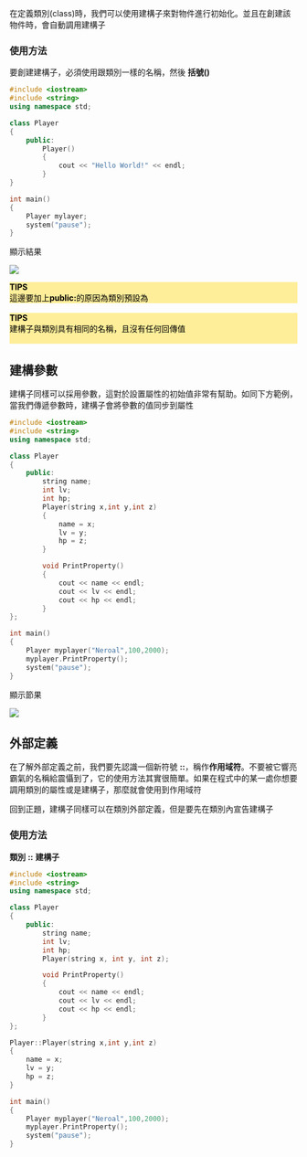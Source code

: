 在定義類別(class)時，我們可以使用建構子來對物件進行初始化。並且在創建該物件時，會自動調用建構子

### 使用方法
要創建建構子，必須使用跟類別一樣的名稱，然後 **括號()**

```c++
#include <iostream>
#include <string>
using namespace std;

class Player
{
    public:
        Player()
        {
            cout << "Hello World!" << endl;
        }
}

int main()
{
    Player mylayer;
    system("pause");
}

```

顯示結果

![](https://i.imgur.com/Y89mwHN.png)

<div style="background-color:#FFEE99;">
<b><font color="black"> TIPS</font></b>
<br>
<font color="black">這邊要加上<b>public:</b>的原因為類別預設為 </font>
</div>
<br>
<div style="background-color:#FFEE99;">
<b><font color="black"> TIPS</font></b>
<br>
<font color="black">建構子與類別具有相同的名稱，且沒有任何回傳值<br></br> </font>
</div>

## 建構參數
建構子同樣可以採用參數，這對於設置屬性的初始值非常有幫助。如同下方範例，當我們傳遞參數時，建構子會將參數的值同步到屬性

```c++
#include <iostream>
#include <string>
using namespace std;

class Player
{
    public:
        string name;
        int lv;
        int hp;
        Player(string x,int y,int z)
        {
            name = x;
            lv = y;
            hp = z;
        }

        void PrintProperty()
        {
            cout << name << endl;
            cout << lv << endl;
            cout << hp << endl;
        }
};

int main()
{
    Player myplayer("Neroal",100,2000);
    myplayer.PrintProperty();
    system("pause");
}
```
顯示節果

![](https://i.imgur.com/kueDdf4.png)

## 外部定義
在了解外部定義之前，我們要先認識一個新符號 **::**，稱作**作用域符**。不要被它響亮霸氣的名稱給震懾到了，它的使用方法其實很簡單。如果在程式中的某一處你想要調用類別的屬性或是建構子，那麼就會使用到作用域符

回到正題，建構子同樣可以在類別外部定義，但是要先在類別內宣告建構子

### 使用方法
**類別** **::** **建構子**

```c++
#include <iostream>
#include <string>
using namespace std;

class Player
{
    public:
        string name;
        int lv;
        int hp;
        Player(string x, int y, int z);

        void PrintProperty()
        {
            cout << name << endl;
            cout << lv << endl;
            cout << hp << endl;
        }
};

Player::Player(string x,int y,int z)
{
    name = x;
    lv = y;
    hp = z;
}

int main()
{
    Player myplayer("Neroal",100,2000);
    myplayer.PrintProperty();
    system("pause");
}
```
